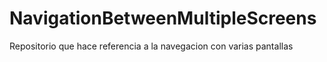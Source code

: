 # NavigationBetweenMultipleScreens
Repositorio que hace referencia a la navegacion con varias pantallas 
